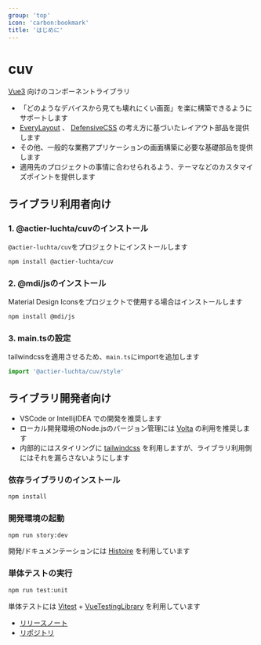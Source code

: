 ```yaml
---
group: 'top'
icon: 'carbon:bookmark'
title: 'はじめに'
---
```


# cuv

[Vue3](https://vuejs.org/) 向けのコンポーネントライブラリ

* 「どのようなデバイスから見ても壊れにくい画面」を楽に構築できるようにサポートします
* [EveryLayout](https://every-layout.dev/) 、 [DefensiveCSS](https://defensivecss.dev/) の考え方に基づいたレイアウト部品を提供します
* その他、一般的な業務アプリケーションの画面構築に必要な基礎部品を提供します
* 適用先のプロジェクトの事情に合わせられるよう、テーマなどのカスタマイズポイントを提供します

## ライブラリ利用者向け

### 1. @actier-luchta/cuvのインストール
`@actier-luchta/cuv`をプロジェクトにインストールします
```sh
npm install @actier-luchta/cuv
```

### 2. @mdi/jsのインストール

Material Design Iconsをプロジェクトで使用する場合はインストールします
```sh
npm install @mdi/js
```

### 3. main.tsの設定

tailwindcssを適用させるため、`main.ts`にimportを追加します
```ts
import '@actier-luchta/cuv/style'
```

## ライブラリ開発者向け

* VSCode or IntellijIDEA での開発を推奨します
* ローカル開発環境のNode.jsのバージョン管理には [Volta](https://volta.sh/) の利用を推奨します
* 内部的にはスタイリングに [tailwindcss](https://tailwindcss.com/) を利用しますが、ライブラリ利用側にはそれを漏らさないようにします

### 依存ライブラリのインストール

```sh
npm install
```

### 開発環境の起動

```sh
npm run story:dev
```

開発/ドキュメンテーションには [Histoire](https://histoire.dev/) を利用しています

### 単体テストの実行

```sh
npm run test:unit
```

単体テストには [Vitest](https://vitest.dev/) + [VueTestingLibrary](https://testing-library.com/docs/vue-testing-library/intro/) を利用しています

* [リリースノート](https://github.com/actier-luchta/cuv/releases/)
* [リポジトリ](https://github.com/actier-luchta/cuv/)